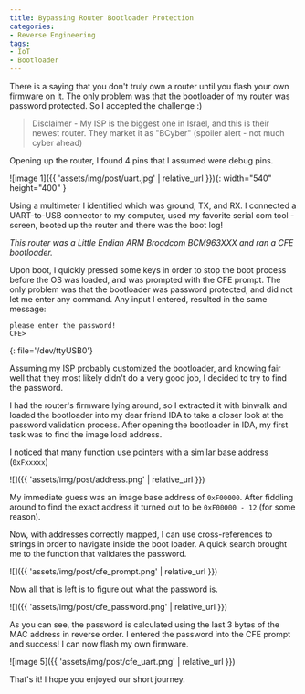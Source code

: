 ```yaml
---
title: Bypassing Router Bootloader Protection
categories:
- Reverse Engineering
tags:
- IoT
- Bootloader
---
```


There is a saying that you don't truly own a router until you flash your own firmware on it.
The only problem was that the bootloader of my router was password protected.
So I accepted the challenge :) 

> Disclaimer - My ISP is the biggest one in Israel, and this is their newest router.
> They market it as "BCyber" (spoiler alert - not much cyber ahead)

Opening up the router, I found 4 pins that I assumed were debug pins.

![image 1]({{ 'assets/img/post/uart.jpg' | relative_url }}){: width="540" height="400" }

Using a multimeter I identified which was ground, TX, and RX. I connected a UART-to-USB connector to my computer, used my favorite serial com tool - screen, booted up the router and there was the boot log!

*This router was a Little Endian ARM Broadcom BCM963XXX and ran a CFE bootloader.*

Upon boot, I quickly pressed some keys in order to stop the boot process before the OS was loaded, and was prompted with the CFE prompt.
The only problem was that the bootloader was password protected, and did not let me enter any command. Any input I entered, resulted in the same message:

```
please enter the password!
CFE> 
```
{: file='/dev/ttyUSB0'}

Assuming my ISP probably customized the bootloader, and knowing fair well that they most likely didn't do a very good job, I decided to try to find the password.

I had the router's firmware lying around, so I extracted it with binwalk and loaded the bootloader into my dear friend IDA to take a closer look at the password validation process.
After opening the bootloader in IDA, my first task was to find the image load address.

I noticed that many function use pointers with a similar base address (`0xFxxxxx`)


![]({{ 'assets/img/post/address.png' | relative_url }})

My immediate guess was an image base address of `0xF00000`. After fiddling around to find the exact address it turned out  to be `0xF00000 - 12` (for some reason).

Now, with addresses correctly mapped, I can use cross-references to strings in order to navigate inside the boot loader. A quick search brought me to the function that validates the password.

![]({{ 'assets/img/post/cfe_prompt.png' | relative_url }})

Now all that is left is to figure out what the password is.

![]({{ 'assets/img/post/cfe_password.png' | relative_url }})

As you can see, the password is calculated using the last 3 bytes of the MAC address in reverse order.
I entered the password into the CFE prompt and success! I can now flash my own firmware.

![image 5]({{ 'assets/img/post/cfe_uart.png' | relative_url }})

That's it! I hope you enjoyed our short journey.
